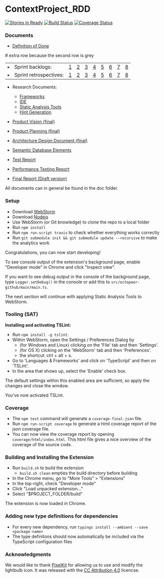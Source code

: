 # ContextProject_RDD
[![Stories in Ready](https://badge.waffle.io/thervh70/ContextProject_RDD.png?label=ready&title=Ready)](http://waffle.io/thervh70/ContextProject_RDD)
[![Build Status](https://travis-ci.org/thervh70/ContextProject_RDD.svg?branch=master)](https://travis-ci.org/thervh70/ContextProject_RDD)
[![Coverage Status](https://coveralls.io/repos/github/thervh70/ContextProject_RDD/badge.svg?branch=master)](https://coveralls.io/github/thervh70/ContextProject_RDD?branch=master)

### Documents
- [Definition of Done](https://github.com/thervh70/ContextProject_RDD/blob/master/doc/Definition_of_Done.pdf)

<table><tr>
<td><li> Sprint backlogs: </li></td>
  <td><a href="https://github.com/thervh70/ContextProject_RDD/blob/master/doc/Sprint_Backlog1.pdf">1</a></td>
  <td><a href="https://github.com/thervh70/ContextProject_RDD/blob/master/doc/Sprint_Backlog2.pdf">2</a></td>
  <td><a href="https://github.com/thervh70/ContextProject_RDD/blob/master/doc/Sprint_Backlog3.pdf">3</a></td>
  <td><a href="https://github.com/thervh70/ContextProject_RDD/blob/master/doc/Sprint_Backlog4.pdf">4</a></td>
  <td><a href="https://github.com/thervh70/ContextProject_RDD/blob/master/doc/Sprint_Backlog5.pdf">5</a></td>
  <td><a href="https://github.com/thervh70/ContextProject_RDD/blob/master/doc/Sprint_Backlog6.pdf">6</a></td>
  <td><a href="https://github.com/thervh70/ContextProject_RDD/blob/master/doc/Sprint_Backlog7.pdf">7</a></td>
  <td><a href="https://github.com/thervh70/ContextProject_RDD/blob/master/doc/Sprint_Backlog8.pdf">8</a></td>
</tr><tr></tr><tr> # extra row because the second row is grey
<td><li> Sprint retrospectives: </li></td>
  <td><a href="https://github.com/thervh70/ContextProject_RDD/blob/master/doc/SprintRetrospective-1.pdf">1</a></td>
  <td><a href="https://github.com/thervh70/ContextProject_RDD/blob/master/doc/SprintRetrospective-2.pdf">2</a></td>
  <td><a href="https://github.com/thervh70/ContextProject_RDD/blob/master/doc/SprintRetrospective-3.pdf">3</a></td>
  <td><a href="https://github.com/thervh70/ContextProject_RDD/blob/master/doc/SprintRetrospective-4.pdf">4</a></td>
  <td><a href="https://github.com/thervh70/ContextProject_RDD/blob/master/doc/SprintRetrospective-5.pdf">5</a></td>
  <td><a href="https://github.com/thervh70/ContextProject_RDD/blob/master/doc/SprintRetrospective-6.pdf">6</a></td>
  <td><a href="https://github.com/thervh70/ContextProject_RDD/blob/master/doc/SprintRetrospective-7.pdf">7</a></td>
  <td><a href="https://github.com/thervh70/ContextProject_RDD/blob/master/doc/SprintRetrospective-8.pdf">8</a></td>
</tr></table>

- Research Documents:
  - [Frameworks](https://github.com/thervh70/ContextProject_RDD/blob/master/doc/research/Research_Frameworks.pdf)
  - [IDE](https://github.com/thervh70/ContextProject_RDD/blob/master/doc/research/Research_IDE.pdf)
  - [Static Analysis Tools](https://github.com/thervh70/ContextProject_RDD/blob/master/doc/research/Research_Static_Analysis_Tools.pdf)
  - [Hint Generation](https://github.com/thervh70/ContextProject_RDD/blob/master/doc/research/Research_Hint_Generation.pdf)

- [Product Vision (final)](https://github.com/thervh70/ContextProject_RDD/blob/master/doc/Final_Product_Vision.pdf)
- [Product Planning (final)](https://github.com/thervh70/ContextProject_RDD/blob/master/doc/Final_Product_Planning.pdf)
- [Architecture Design Document (final)](https://github.com/thervh70/ContextProject_RDD/blob/master/doc/Architecture_Design_Document.pdf)
- [Semantic Database Elements](https://github.com/thervh70/ContextProject_RDD/blob/master/doc/SemanticDatabaseElements.pdf)
- [Test Report](https://github.com/thervh70/ContextProject_RDD/blob/master/doc/Test_Report.pdf)
- [Performance Testing Report](https://github.com/thervh70/ContextProject_RDD/blob/master/doc/research/Research_Performance.pdf)
- [Final Report (Draft version)](https://github.com/thervh70/ContextProject_RDD/blob/master/doc/Final_Report.pdf)


All documents can in general be found in the doc folder.

### Setup
- Download [WebStorm](https://www.jetbrains.com/webstorm/)
- Download [Nodejs](https://nodejs.org/en/download/)
- Use WebStorm (or Git knowledge) to clone the repo to a local folder
- Run `npm install`
- Run `npm run-script travis` to check whether everything works correctly
- Run `git submodule init && git submodule update --recursive` to make the analytics work

Congratulations, you can now start developing!

To see console output of the extension's background page, enable "Developer mode" in Chrome and click "Inspect view".

If you want to see debug output in the console of the background page, type `Logger.setDebug()` in the console or add this to `src/octopeer-github/main/main.ts`.

The next section will continue with applying Static Analysis Tools to WebStorm.

### Tooling (SAT)
**Installing and activating TSLint:**
- Run `npm install -g tslint`.
- Within WebStorm, open the Settings / Preferences Dialog by
  - (for Windows and Linux) clicking on the 'File' tab and then 'Settings'.
  - (for OS X) clicking on the 'WebStorm' tab and then 'Preferences'.
  - the shortcut: ctrl + alt + s.
- Go to 'Languages & Frameworks' and click on 'TypeScript' and then on 'TSLint'.
- In the area that shows up, select the 'Enable' check box.

The default settings within this enabled area are sufficient, so apply the changes and close the window.

You've now activated TSLint.

### Coverage
- The `npm test` command will generate a `coverage-final.json` file.
- Run `npm run-script coverage` to generate a html coverage report of the json coverage file.
- You can now view the coverage report by opening `coverage/html/index.html`. This html file gives a nice overview of the coverage of the source code.

### Building and Installing the Extension
- Run `build.sh` to build the extension
  - `build.sh clean` empties the build directory before building
- In the Chrome menu, go to "More Tools" > "Extensions"
- In the top-right, check "Developer mode"
- Click "Load unpacked extension..."
- Select "$PROJECT_FOLDER/build"

The extension is now loaded in Chrome.

### Adding new type definitions for dependencies
 - For every new dependency, run `typings install --ambient --save <package-name>`
 - The type definitons should now automatically be included via the TypeScript configuration files

### Acknowledgments
We would like to thank [PixelKit](http://pixelkit.com/) for allowing us to use and modify the lightbulb icon. It was released with the [CC Attribution 4.0](http://creativecommons.org/licenses/by/4.0/) licencse.
